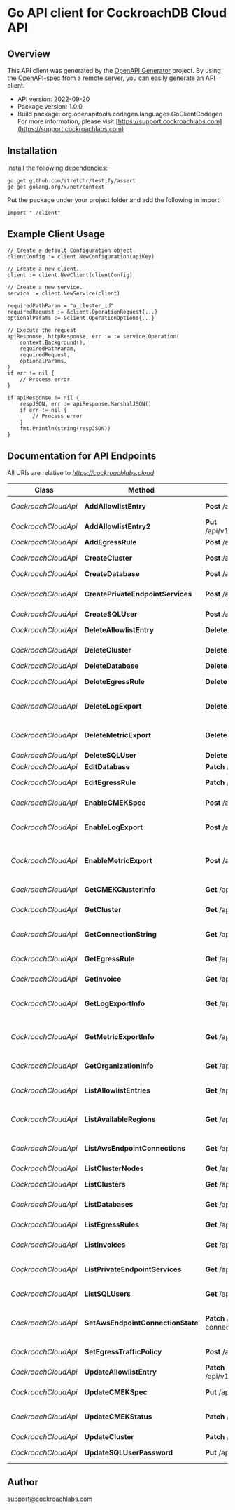 # Go API client for CockroachDB Cloud API

## Overview
This API client was generated by the [OpenAPI Generator](https://openapi-generator.tech) project.  By using the [OpenAPI-spec](https://www.openapis.org/) from a remote server, you can easily generate an API client.

- API version: 2022-09-20
- Package version: 1.0.0
- Build package: org.openapitools.codegen.languages.GoClientCodegen
For more information, please visit [https://support.cockroachlabs.com](https://support.cockroachlabs.com)

## Installation

Install the following dependencies:

```shell
go get github.com/stretchr/testify/assert
go get golang.org/x/net/context
```

Put the package under your project folder and add the following in import:

```golang
import "./client"
```

## Example Client Usage

```golang 
// Create a default Configuration object.
clientConfig := client.NewConfiguration(apiKey)

// Create a new client.
client := client.NewClient(clientConfig)

// Create a new service.
service := client.NewService(client)

requiredPathParam = "a_cluster_id"
requiredRequest := &client.OperationRequest{...}
optionalParams := &client.OperationOptions{...}

// Execute the request
apiResponse, httpResponse, err := := service.Operation(
	context.Background(), 
	requiredPathParam, 
	requiredRequest, 
	optionalParams,
)
if err != nil {
	// Process error
}

if apiResponse != nil {
	respJSON, err := apiResponse.MarshalJSON()
	if err != nil {
		// Process error
	}
	fmt.Println(string(respJSON))
}
```

## Documentation for API Endpoints

All URIs are relative to *https://cockroachlabs.cloud*

Class | Method | HTTP request | Description
------------ | ------------- | ------------- | -------------
*CockroachCloudApi* | **AddAllowlistEntry** | **Post** /api/v1/clusters/{cluster_id}/networking/allowlist | Add a new CIDR address to the IP allowlist
*CockroachCloudApi* | **AddAllowlistEntry2** | **Put** /api/v1/clusters/{cluster_id}/networking/allowlist/{entry.cidr_ip}/{entry.cidr_mask} | Add a new CIDR address to the IP allowlist
*CockroachCloudApi* | **AddEgressRule** | **Post** /api/v1/clusters/{cluster_id}/networking/egress-rules | Add an egress rule
*CockroachCloudApi* | **CreateCluster** | **Post** /api/v1/clusters | Create and initialize a new cluster
*CockroachCloudApi* | **CreateDatabase** | **Post** /api/v1/clusters/{cluster_id}/databases | Create a new database
*CockroachCloudApi* | **CreatePrivateEndpointServices** | **Post** /api/v1/clusters/{cluster_id}/networking/private-endpoint-services | Creates all PrivateEndpointServices for a given cluster
*CockroachCloudApi* | **CreateSQLUser** | **Post** /api/v1/clusters/{cluster_id}/sql-users | Create a new SQL user
*CockroachCloudApi* | **DeleteAllowlistEntry** | **Delete** /api/v1/clusters/{cluster_id}/networking/allowlist/{cidr_ip}/{cidr_mask} | Delete an IP allowlist entry
*CockroachCloudApi* | **DeleteCluster** | **Delete** /api/v1/clusters/{cluster_id} | Delete a cluster and all of its data
*CockroachCloudApi* | **DeleteDatabase** | **Delete** /api/v1/clusters/{cluster_id}/databases/{name} | Delete a database
*CockroachCloudApi* | **DeleteEgressRule** | **Delete** /api/v1/clusters/{cluster_id}/networking/egress-rules/{rule_id} | Delete an existing egress rule
*CockroachCloudApi* | **DeleteLogExport** | **Delete** /api/v1/clusters/{cluster_id}/logexport | Delete the Log Export configuration for a cluster
*CockroachCloudApi* | **DeleteMetricExport** | **Delete** /api/v1/clusters/{cluster_id}/metricexport | Delete the Metric Export configuration for a cluster
*CockroachCloudApi* | **DeleteSQLUser** | **Delete** /api/v1/clusters/{cluster_id}/sql-users/{name} | Delete a SQL user
*CockroachCloudApi* | **EditDatabase** | **Patch** /api/v1/clusters/{cluster_id}/databases | Update a database
*CockroachCloudApi* | **EditEgressRule** | **Patch** /api/v1/clusters/{cluster_id}/networking/egress-rules/{rule_id} | Edit an existing egress rule
*CockroachCloudApi* | **EnableCMEKSpec** | **Post** /api/v1/clusters/{cluster_id}/cmek | Enable CMEK for a cluster
*CockroachCloudApi* | **EnableLogExport** | **Post** /api/v1/clusters/{cluster_id}/logexport | Create or update the Log Export configuration for a cluster
*CockroachCloudApi* | **EnableMetricExport** | **Post** /api/v1/clusters/{cluster_id}/metricexport | Create or update the Metric Export configuration for a cluster
*CockroachCloudApi* | **GetCMEKClusterInfo** | **Get** /api/v1/clusters/{cluster_id}/cmek | Get CMEK-related information for a cluster
*CockroachCloudApi* | **GetCluster** | **Get** /api/v1/clusters/{cluster_id} | Get extended information about a cluster
*CockroachCloudApi* | **GetConnectionString** | **Get** /api/v1/clusters/{cluster_id}/connection-string | Get a formatted generic connection string for a cluster
*CockroachCloudApi* | **GetEgressRule** | **Get** /api/v1/clusters/{cluster_id}/networking/egress-rules/{rule_id} | Get an existing egress rule
*CockroachCloudApi* | **GetInvoice** | **Get** /api/v1/invoices/{invoice_id} | Gets a specific invoice for an organization
*CockroachCloudApi* | **GetLogExportInfo** | **Get** /api/v1/clusters/{cluster_id}/logexport | Get the Log Export configuration for a cluster
*CockroachCloudApi* | **GetMetricExportInfo** | **Get** /api/v1/clusters/{cluster_id}/metricexport | Metric export Get the Metric Export configuration for a cluster
*CockroachCloudApi* | **GetOrganizationInfo** | **Get** /api/v1/organization | Get information about the caller&#39;s organization
*CockroachCloudApi* | **ListAllowlistEntries** | **Get** /api/v1/clusters/{cluster_id}/networking/allowlist | Get the IP allowlist and propagation status for a cluster
*CockroachCloudApi* | **ListAvailableRegions** | **Get** /api/v1/clusters/available-regions | List the regions available for new clusters and nodes
*CockroachCloudApi* | **ListAwsEndpointConnections** | **Get** /api/v1/clusters/{cluster_id}/networking/aws-endpoint-connections | Lists all AwsEndpointConnections for a given cluster
*CockroachCloudApi* | **ListClusterNodes** | **Get** /api/v1/clusters/{cluster_id}/nodes | List nodes for a cluster
*CockroachCloudApi* | **ListClusters** | **Get** /api/v1/clusters | List clusters owned by an organization
*CockroachCloudApi* | **ListDatabases** | **Get** /api/v1/clusters/{cluster_id}/databases | List databases for a cluster
*CockroachCloudApi* | **ListEgressRules** | **Get** /api/v1/clusters/{cluster_id}/networking/egress-rules | List all egress rules associates with a cluster
*CockroachCloudApi* | **ListInvoices** | **Get** /api/v1/invoices | List invoices for a given organization
*CockroachCloudApi* | **ListPrivateEndpointServices** | **Get** /api/v1/clusters/{cluster_id}/networking/private-endpoint-services | Lists all PrivateEndpointServices for a given cluster
*CockroachCloudApi* | **ListSQLUsers** | **Get** /api/v1/clusters/{cluster_id}/sql-users | List SQL users for a cluster
*CockroachCloudApi* | **SetAwsEndpointConnectionState** | **Patch** /api/v1/clusters/{cluster_id}/networking/aws-endpoint-connections/{endpoint_id} | Sets the AWS Endpoint Connection state based on what is passed in the body
*CockroachCloudApi* | **SetEgressTrafficPolicy** | **Post** /api/v1/clusters/{cluster_id}/networking/egress-rules/egress-traffic-policy | Outbound traffic management
*CockroachCloudApi* | **UpdateAllowlistEntry** | **Patch** /api/v1/clusters/{cluster_id}/networking/allowlist/{entry.cidr_ip}/{entry.cidr_mask} | Update an IP allowlist entry
*CockroachCloudApi* | **UpdateCMEKSpec** | **Put** /api/v1/clusters/{cluster_id}/cmek | Enable or update the CMEK spec for a cluster
*CockroachCloudApi* | **UpdateCMEKStatus** | **Patch** /api/v1/clusters/{cluster_id}/cmek | Update the CMEK-related status for a cluster
*CockroachCloudApi* | **UpdateCluster** | **Patch** /api/v1/clusters/{cluster_id} | Scale or edit a cluster
*CockroachCloudApi* | **UpdateSQLUserPassword** | **Put** /api/v1/clusters/{cluster_id}/sql-users/{name}/password | Update a SQL user&#39;s password


## Author
support@cockroachlabs.com
